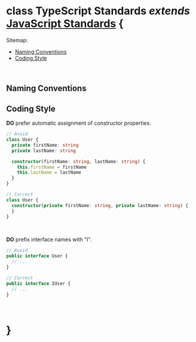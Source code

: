 # class TypeScript Standards _extends_ <a href="../javascript/README.md">JavaScript Standards</a> {

Sitemap:
  * [Naming Conventions](#NamingConventions)
  * [Coding Style](#CodingStyle)
<br>

## Naming Conventions<a name="NamingConventions"></a>

## Coding Style<a name="CodingStyle"></a>

**DO** prefer automatic assignment of constructor properties.

```typescript
// Avoid
class User {
  private firstName: string
  private lastName: string

  constructor(firstName: string, lastName: string) {
    this.firstName = firstName
    this.lastName = lastName
  }
}

// Correct
class User {
  constructor(private firstName: string, private lastName: string) {
  }
}
```
<br>

**DO** prefix interface names with "I".

```typescript
// Avoid
public interface User {
  // ...
}

// Correct
public interface IUser {
  // ...
}
```
<br>

# }
